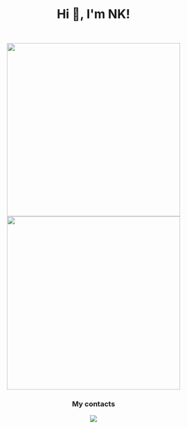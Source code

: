 <h1 align="center">Hi 👋, I'm NK!</h1>
<br>

<p align = "center">
  <img src = "https://github-readme-stats.vercel.app/api?username=nhok0169&show_icons=true&theme=bear" width = 400>
  <img src = "https://github-readme-streak-stats.herokuapp.com?user=nhok0169&theme=dark&hide_border=true&border_radius=8.0&date_format=n%2Fj%5B%2FY%5D" width = 400>
</p>

<h3 align="center">My contacts</h3>
<p align="center">
  <a href="https://discordapp.com/users/277117247523389450"><img src="https://dcbadge.vercel.app/api/shield/277117247523389450"/></a>
</p>
